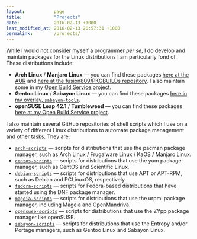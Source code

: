 ```yaml
---
layout:           page
title:            "Projects"
date:             2016-02-13 +1000
last_modified_at: 2016-02-13 20:57:31 +1000
permalink:        /projects/
---
```


While I would not consider myself a programmer *per se*, I do develop and maintain packages for the Linux distributions I am particularly fond of. These distributions include:

* **Arch Linux** / **Manjaro Linux** &mdash; you can find these packages [here at the AUR](https://aur.archlinux.org/packages/?SeB=m&K=fusion809) and [here at the fusion809/PKGBUILDs repository](https://github.com/fusion809/PKGBUILDs). I also maintain some in my [Open Build Service project](https://build.opensuse.org/project/show/home:fusion809/). 
* **Gentoo Linux** / **Sabayon Linux** &mdash; you can find these packages [here in my overlay, `sabayon-tools`](https://github.com/fusion809/sabayon-tools).
* **openSUSE Leap 42.1** / **Tumbleweed** &mdash; you can find these packages [here at my Open Build Service project](https://build.opensuse.org/project/show/home:fusion809/).

I also maintain several GitHub repositories of shell scripts which I use on a variety of different Linux distributions to automate package management and other tasks. They are:

* [`arch-scripts`](https://github.com/fusion809/arch-scripts) &mdash; scripts for distributions that use the pacman package manager, such as Arch Linux / Frugalware Linux / KaOS / Manjaro Linux.
* [`centos-scripts`](https://github.com/fusion809/centos-scripts) &mdash; scripts for distributions that use the yum package manager, such as CentOS and Scientific Linux.
* [`debian-scripts`](https://github.com/fusion809/debian-scripts) &mdash; scripts for distributions that use APT or APT-RPM, such as Debian and PCLinuxOS, respectively.
* [`fedora-scripts`](https://github.com/fusion809/fedora-scripts) &mdash; scripts for Fedora-based distributions that have started using the DNF package manager.
* [`mageia-scripts`](https://github.com/fusion809/mageia-scripts) &mdash; scripts for distributions that use the urpmi package manager, including Mageia and OpenMandriva.
* [`opensuse-scripts`](https://github.com/fusion809/opensuse-scripts) &mdash; scripts for distributions that use the ZYpp package manager like openSUSE.
* [`sabayon-scripts`](https://github.com/fusion809/sabayon-scripts) &mdash; scripts for distributions that use the Entropy and/or Portage managers, such as Gentoo Linux and Sabayon Linux.
